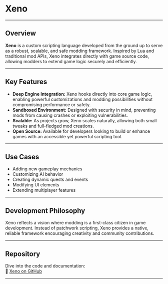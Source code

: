 # Xeno

---

## Overview

**Xeno** is a custom scripting language developed from the ground up to serve as a robust, scalable, and safe modding framework. Inspired by Lua and traditional mod APIs, Xeno integrates directly with game source code, allowing modders to extend game logic securely and efficiently.

---

## Key Features

- **Deep Engine Integration:** Xeno hooks directly into core game logic, enabling powerful customizations and modding possibilities without compromising performance or safety.  
- **Sandboxed Environment:** Designed with security in mind, preventing mods from causing crashes or exploiting vulnerabilities.  
- **Scalable:** As projects grow, Xeno scales naturally, allowing both small tweaks and full-fledged mod creations.  
- **Open Source:** Available for developers looking to build or enhance games with an accessible yet powerful scripting tool.

---

## Use Cases

- Adding new gameplay mechanics  
- Customizing AI behavior  
- Creating dynamic quests and events  
- Modifying UI elements  
- Extending multiplayer features

---

## Development Philosophy

Xeno reflects a vision where modding is a first-class citizen in game development. Instead of patchwork scripting, Xeno provides a native, reliable framework encouraging creativity and community contributions.

---

## Repository

Dive into the code and documentation:  
🔗 [Xeno on GitHub](https://github.com/DoItBetter-Studio/Xeno)

---

